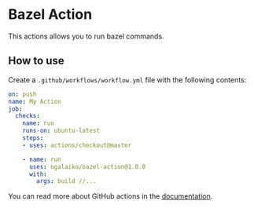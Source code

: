 # Bazel Action

This actions allows you to run bazel commands.

## How to use

Create a `.github/workflows/workflow.yml` file with the following contents:
```yaml
on: push
name: My Action
job:
  checks:
    name: run
    runs-on: ubuntu-latest
    steps:
    - uses: actions/checkout@master

    - name: run
      uses: ngalaiko/bazel-action@1.0.0
      with:
        args: build //...
```

You can read more about GitHub actions in the [documentation](https://help.github.com/en/categories/automating-your-workflow-with-github-actions).
